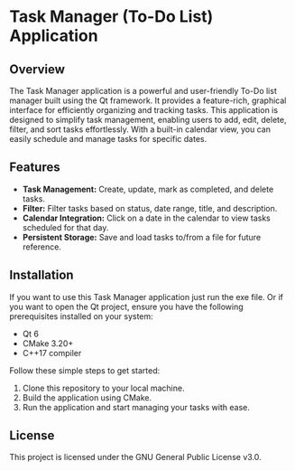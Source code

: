 # Task Manager (To-Do List) Application

## Overview
The Task Manager application is a powerful and user-friendly To-Do list manager built using the Qt framework. It provides a feature-rich, graphical interface for efficiently organizing and tracking tasks. This application is designed to simplify task management, enabling users to add, edit, delete, filter, and sort tasks effortlessly. With a built-in calendar view, you can easily schedule and manage tasks for specific dates.

## Features
- **Task Management:** Create, update, mark as completed, and delete tasks.
- **Filter:** Filter tasks based on status, date range, title, and description.
- **Calendar Integration:** Click on a date in the calendar to view tasks scheduled for that day.
- **Persistent Storage:** Save and load tasks to/from a file for future reference.

## Installation
If you want to use this Task Manager application just run the exe file. Or if you want to open the Qt project, ensure you have the following prerequisites installed on your system:

- Qt 6
- CMake 3.20+
- C++17 compiler

Follow these simple steps to get started:
1. Clone this repository to your local machine.
2. Build the application using CMake.
3. Run the application and start managing your tasks with ease.

## License
This project is licensed under the GNU General Public License v3.0.
